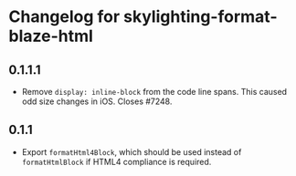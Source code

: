 # Changelog for skylighting-format-blaze-html

## 0.1.1.1

* Remove `display: inline-block` from the code line spans.  This
  caused odd size changes in iOS.  Closes #7248.

## 0.1.1

* Export `formatHtml4Block`, which should be used instead of
  `formatHtmlBlock` if HTML4 compliance is required.

